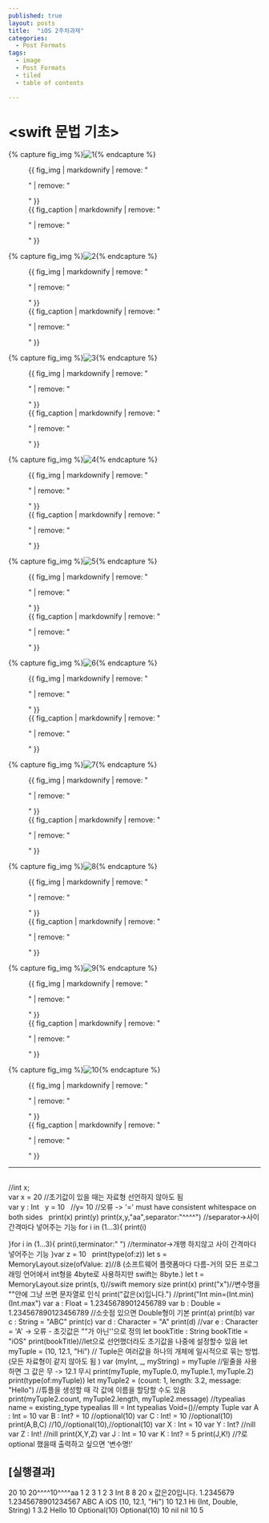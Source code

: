 ```yaml
---
published: true
layout: posts
title:  "iOS 2주차과제"
categories:
  - Post Formats
tags:
  - image
  - Post Formats
  - tiled
  - table of contents

---
```


# <swift 문법 기초>




{% capture fig_img %}![1](https://github.com/dakyo705/dakyo705.github.io/assets/144701214/06362c57-3c01-4780-a48a-ac6ece4a586c){% endcapture %}
<figure>
  {{ fig_img | markdownify | remove: "<p>" | remove: "</p>" }}
  <figcaption>{{ fig_caption | markdownify | remove: "<p>" | remove: "</p>" }}</figcaption>
</figure>

{% capture fig_img %}![2](https://github.com/dakyo705/dakyo705.github.io/assets/144701214/e14025a3-7d26-4c63-84c4-8b004a876e7b){% endcapture %}
<figure>
  {{ fig_img | markdownify | remove: "<p>" | remove: "</p>" }}
  <figcaption>{{ fig_caption | markdownify | remove: "<p>" | remove: "</p>" }}</figcaption>
</figure>

{% capture fig_img %}![3](https://github.com/dakyo705/dakyo705.github.io/assets/144701214/b6414df0-c0a3-4f1e-9440-ed00899de56d){% endcapture %}
<figure>
  {{ fig_img | markdownify | remove: "<p>" | remove: "</p>" }}
  <figcaption>{{ fig_caption | markdownify | remove: "<p>" | remove: "</p>" }}</figcaption>
</figure>

{% capture fig_img %}![4](https://github.com/dakyo705/dakyo705.github.io/assets/144701214/76eb12cd-ce67-4cbe-b3ec-6ed343852794){% endcapture %}
<figure>
  {{ fig_img | markdownify | remove: "<p>" | remove: "</p>" }}
  <figcaption>{{ fig_caption | markdownify | remove: "<p>" | remove: "</p>" }}</figcaption>
</figure>

{% capture fig_img %}![5](https://github.com/dakyo705/dakyo705.github.io/assets/144701214/20913724-1886-4d70-993b-b1fa40123e1f){% endcapture %}
<figure>
  {{ fig_img | markdownify | remove: "<p>" | remove: "</p>" }}
  <figcaption>{{ fig_caption | markdownify | remove: "<p>" | remove: "</p>" }}</figcaption>
</figure>

{% capture fig_img %}![6](https://github.com/dakyo705/dakyo705.github.io/assets/144701214/3c80017e-0cab-4214-9d07-b5b42003044c){% endcapture %}
<figure>
  {{ fig_img | markdownify | remove: "<p>" | remove: "</p>" }}
  <figcaption>{{ fig_caption | markdownify | remove: "<p>" | remove: "</p>" }}</figcaption>
</figure>

{% capture fig_img %}![7](https://github.com/dakyo705/dakyo705.github.io/assets/144701214/960cdfe2-5466-4ac3-9b98-592a60fe138d){% endcapture %}
<figure>
  {{ fig_img | markdownify | remove: "<p>" | remove: "</p>" }}
  <figcaption>{{ fig_caption | markdownify | remove: "<p>" | remove: "</p>" }}</figcaption>
</figure>

{% capture fig_img %}![8](https://github.com/dakyo705/dakyo705.github.io/assets/144701214/cef30570-4a7c-4e8b-a4e6-227427da37a8){% endcapture %}
<figure>
  {{ fig_img | markdownify | remove: "<p>" | remove: "</p>" }}
  <figcaption>{{ fig_caption | markdownify | remove: "<p>" | remove: "</p>" }}</figcaption>
</figure>

{% capture fig_img %}![9](https://github.com/dakyo705/dakyo705.github.io/assets/144701214/a8d8d556-fe59-4e54-bd1a-60d1b480ba5f){% endcapture %}
<figure>
  {{ fig_img | markdownify | remove: "<p>" | remove: "</p>" }}
  <figcaption>{{ fig_caption | markdownify | remove: "<p>" | remove: "</p>" }}</figcaption>
</figure>

{% capture fig_img %}![10](https://github.com/dakyo705/dakyo705.github.io/assets/144701214/ab384f2e-e70b-465b-92e1-9a39a22da90f){% endcapture %}
<figure>
  {{ fig_img | markdownify | remove: "<p>" | remove: "</p>" }}
  <figcaption>{{ fig_caption | markdownify | remove: "<p>" | remove: "</p>" }}</figcaption>
</figure>


---




<br>
//int x;<br>
var x = 20 //초기값이 있을 때는 자료형 선언하지 않아도 됨<br>
var y : Int &nbsp;
y = 10 &nbsp;
//y= 10 //오류 -> '=' must have consistent whitespace on both sides &nbsp;
print(x)
print(y)
print(x,y,"aa",separator:"^^^^") //separator->사이 간격마다 넣어주는 기능
for i in (1...3){
print(i)

}for i in (1...3){
print(i,terminator:"  ") //terminator->개행 하지않고 사이 간격마다 넣어주는 기능
}var z = 10 &nbsp;
print(type(of:z))
let s = MemoryLayout.size(ofValue: z)//8 (소프트웨어 플랫폼마다 다름-거의 모든 프로그래밍 언어에서 int형을 4byte로 사용하지만 swift는 8byte.)
let t = MemoryLayout<Int>.size
print(s, t)//swift memory size
print(x)
print("x")//변수명을 ""안에 그냥 쓰면 문자열로 인식
print("값은\(x)입니다.")
//print("Int min=\(Int.min) \(Int.max")
var a : Float = 1.23456789012456789
var b : Double = 1.234567890123456789 //소숫점 있으면 Double형이 기본
print(a)
print(b)
var c : String = "ABC"
print(c)
var d : Character = "A"
print(d)
//var e : Character = 'A' -> 오류 - 초깃값은 ""가 아닌''으로 정의
let bookTitle : String
bookTitle = "iOS"
print(bookTitle)//let으로 선언했더라도 초기값을 나중에 설정할수 있음
let myTuple = (10, 12.1, "Hi") // Tuple은 여러값을 하나의 개체에 일시적으로 묶는 방법.(모든 자료형이 같지 않아도 됨 )
var (myInt, _, myString) = myTuple //밑줄을 사용하면 그 값은 무 -> 12.1 무시
print(myTuple, myTuple.0, myTuple.1, myTuple.2)
print(type(of:myTuple))
let myTuple2 = (count: 1, length: 3.2, message: "Hello") //튜플을 생성할 때 각 값에 이름을 할당할 수도 있음
print(myTuple2.count, myTuple2.length, myTuple2.message)
//typealias name = existing_type
typealias III = Int
typealias Void=()//empty Tuple
var A : Int = 10
var B : Int? = 10 //optional(10)
var C : Int! = 10 //optional(10)
print(A,B,C) //10,//optional(10),//optional(10)
var X : Int = 10
var Y : Int? //nill
var Z : Int! //nill
print(X,Y,Z)
var J : Int = 10
var K : Int? = 5
print(J,K!) //?로 optional 했을때 출력하고 싶으면 '변수명!'

## [실행결과]
20
10
20^^^^10^^^^aa
1
2
3
1  2  3  Int
8 8
20
x
값은20입니다.
1.2345679
1.2345678901234567
ABC
A
iOS
(10, 12.1, "Hi") 10 12.1 Hi
(Int, Double, String)
1 3.2 Hello
10 Optional(10) Optional(10)
10 nil nil
10 5
</br>
